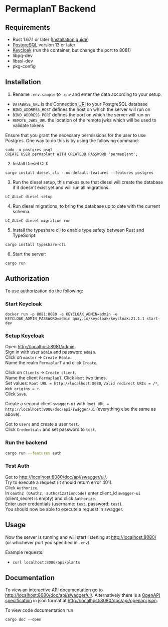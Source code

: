 # PermaplanT Backend

## Requirements

- Rust 1.67.1 or later ([Installation guide](../doc/development_setup.md))
- [PostgreSQL](https://www.postgresql.org/download/) version 13 or later
- [Keycloak](https://www.keycloak.org/getting-started/getting-started-docker) (run the container, but change the port to 8081)
- libpq-dev
- libssl-dev
- pkg-config

## Installation

1. Rename `.env.sample` to `.env` and enter the data according to your setup.

- `DATABASE_URL` is the Connection [URI](https://www.postgresql.org/docs/current/libpq-connect.html#LIBPQ-CONNSTRING) to your PostgreSQL database
- `BIND_ADDRESS_HOST` defines the host on which the server will run on
- `BIND_ADDRESS_PORT` defines the port on which the server will run on
- `REMOTE_JWKS_URL` the location of the remote jwks which will be used to validate tokens

Ensure that you grant the necessary permissions for the user to use Postgres. One way to do this is by using the following command:

```shell
sudo -u postgres psql
CREATE USER permaplant WITH CREATEDB PASSWORD 'permaplant';
```

2. Install Diesel CLI:

```shell
cargo install diesel_cli --no-default-features --features postgres
```

3. Run the diesel setup, this makes sure that diesel will create the database if it doesn't exist yet and will run all migrations.

```shell
LC_ALL=C diesel setup
```

4. Run diesel migrations, to bring the database up to date with the current schema.

```shell
LC_ALL=C diesel migration run
```

5. Install the typeshare cli to enable type safety between Rust and TypeScript:

```shell
cargo install typeshare-cli
```

6. Start the server:

```shell
cargo run
```

## Authorization

To use authorization do the following:

### Start Keycloak

`docker run -p 8081:8080 -e KEYCLOAK_ADMIN=admin -e KEYCLOAK_ADMIN_PASSWORD=admin quay.io/keycloak/keycloak:21.1.1 start-dev`

### Setup Keycloak

Open <http://localhost:8081/admin>.  
Sign in with user `admin` and password `admin`.  
Click on `master` -> `Create Realm`.  
Name the realm `PermaplanT` and click `Create`.

Click on `Clients` -> `Create client`.  
Name the client `PermaplanT`.
Click `Next` two times.  
Set values: `Root URL = http://localhost:8080`, `Valid redirect URIs = /*`, `Web origins = +`.  
Click `Save`.

Create a second client `swagger-ui` with `Root URL = http://localhost:8080/doc/api/swagger/ui` (everything else the same as above).

Got to `Users` and create a user `test`.  
Click `Credentials` and set password to `test`.

### Run the backend

```bash
cargo run --features auth
```

### Test Auth

Got to <http://localhost:8080/doc/api/swagger/ui/>.  
Try to execute a request (it should return error 401).  
Click `Authorize`.  
In `oauth2 (OAuth2, authorizationCode)` enter client_id `swagger-ui` (client_secret is empty) and click `Authorize`.  
Enter user credentials (username: `test`, password: `test`).  
You should now be able to execute a request in swagger.

## Usage

Now the server is running and will start listening at <http://localhost:8080/> (or whichever port you specified in `.env`).

Example requests:

- `curl localhost:8080/api/plants`

## Documentation

To view an interactive API documentation go to <http://localhost:8080/doc/api/swagger/ui/>.
Alternatively there is a [OpenAPI specification](https://spec.openapis.org/oas/latest.html) in json format at <http://localhost:8080/doc/api/openapi.json>.

To view code documentation run

```shell
cargo doc --open
```
